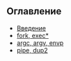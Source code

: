 ## Оглавление

* [Введение](00-intro)
* [fork, exec\*](01-fork)
* [argc, argv, envp](02-argc-argv-envp)
* [pipe, dup2](04-pipes)
